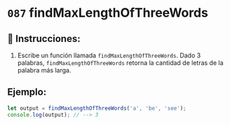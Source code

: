 # `087` findMaxLengthOfThreeWords

## 📝 Instrucciones:

1. Escribe un función llamada `findMaxLengthOfThreeWords`. Dado 3 palabras, `findMaxLengthOfThreeWords` retorna la cantidad de letras de la palabra más larga.

## Ejemplo:

```js
let output = findMaxLengthOfThreeWords('a', 'be', 'see');
console.log(output); // --> 3
```